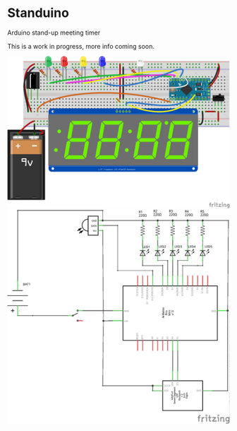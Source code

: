# Standuino
Arduino stand-up meeting timer

This is a work in progress, more info coming soon.

![Breadboard](standuino_bb.png)
![Schematic](standuino_schem.png)
